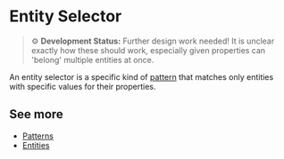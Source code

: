 # Entity Selector

> ⚙️ **Development Status:** Further design work needed! It is unclear exactly how these should work, especially given properties can 'belong' multiple entities at once.

An entity selector is a specific kind of [pattern](pattern.md) that matches only entities with specific values for their properties.

## See more

-   [Patterns](pattern.md)
-   [Entities](entity.md)
